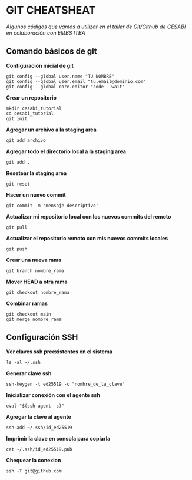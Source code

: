 # GIT CHEATSHEAT
*Algunos códigos que vamos a utilizar en el taller de Git/Github de CESABI en colaboración con EMBS ITBA*

## Comando básicos de git

**Configuración inicial de git**

```
git config --global user.name "TU NOMBRE"
git config --global user.email "tu.email@dominio.com"
git config --global core.editor "code --wait"
```

**Crear un repositorio**

```
mkdir cesabi_tutorial
cd cesabi_tutorial
git init
```

**Agregar un archivo a la staging area**

```
git add archivo
```

**Agregar todo el directorio local a la staging area**

```
git add .
```

**Resetear la staging area**

```
git reset
```

**Hacer un nuevo commit**

```
git commit -m 'mensaje descriptivo'
```


**Actualizar mi repositorio local con los nuevos commits del remoto**

```
git pull
```

**Actualizar el repositorio remoto con mis nuevos commits locales**

```
git push
```

**Crear una nueva rama**

```
git branch nombre_rama
```

**Mover HEAD a otra rama**

```
git checkout nombre_rama
```

**Combinar ramas**

```
git checkout main
git merge nombre_rama
```

## Configuración SSH

**Ver claves ssh preexistentes en el sistema**

```
ls -al ~/.ssh
```

**Generar clave ssh**
```
ssh-keygen -t ed25519 -c "nombre_de_la_clave"
```

**Inicializar conexión con el agente ssh**

```
eval "$(ssh-agent -s)"
```

**Agregar la clave al agente**
```
ssh-add ~/.ssh/id_ed25519

```

**Imprimir la clave en consola para copiarla**
```
cat ~/.ssh/id_ed25519.pub
```

**Chequear la conexion**

```
ssh -T git@github.com
```


